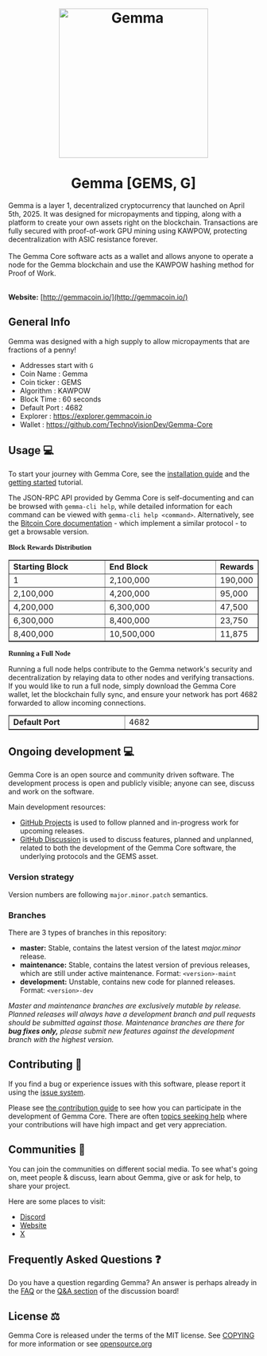 <h1 align="center">
<img src="https://i.imgur.com/pXSq2Ym.png" alt="Gemma" width="300"/>
<br/><br/>
Gemma [GEMS, G]
</h1>
Gemma is a layer 1, decentralized cryptocurrency that launched on April 5th, 2025. It was designed for micropayments and tipping, along with a platform to create your own assets right on the blockchain. Transactions are fully secured with proof-of-work GPU mining using KAWPOW, protecting decentralization with ASIC resistance forever.
<br/><br/>
The Gemma Core software acts as a wallet and allows anyone to operate a node for the Gemma blockchain and use the KAWPOW hashing method for Proof of Work.
<br/><br/>

**Website:** [http://gemmacoin.io/](http://gemmacoin.io/)

## General Info

Gemma was designed with a high supply to allow micropayments that are fractions of a penny!

* Addresses start with `G`
* Coin Name    : Gemma
* Coin ticker  : GEMS
* Algorithm    : KAWPOW
* Block Time   : 60 seconds
* Default Port : 4682
* Explorer     : https://explorer.gemmacoin.io
* Wallet       : https://github.com/TechnoVisionDev/Gemma-Core


## Usage 💻

To start your journey with Gemma Core, see the [installation guide](INSTALL.md) and the [getting started](doc/getting-started.md) tutorial.

The JSON-RPC API provided by Gemma Core is self-documenting and can be browsed with `gemma-cli help`, while detailed information for each command can be viewed with `gemma-cli help <command>`. Alternatively, see the [Bitcoin Core documentation](https://developer.bitcoin.org/reference/rpc/) - which implement a similar protocol - to get a browsable version.

<font face="Verdana"><b>Block Rewards Distribution</b></font>
&nbsp;</p>
<table border="1" width="46%">
	<tr>
		<td width="230"><b>Starting Block</b></td>
		<td width="270"><b>End Block</b></td>
		<td><b>Rewards</b></td>
	</tr>
	<tr>
		<td width="230">1</td>
		<td width="270">2,100,000</td>
		<td>190,000</td>
	</tr>
	<tr>
		<td width="230">2,100,000</td>
		<td width="270">4,200,000</td>
		<td>95,000</td>
	</tr>
	<tr>
		<td width="230">4,200,000</td>
		<td width="270">6,300,000</td>
		<td>47,500</td>
	</tr>
	<tr>
		<td width="230">6,300,000</td>
		<td width="270">8,400,000</td>
		<td>23,750</td>
	</tr>
	<tr>
		<td width="230">8,400,000</td>
		<td width="270">10,500,000</td>
		<td>11,875</td>
	</tr>
</table>

<font face="Verdana"><b>Running a Full Node</b></font>

Running a full node helps contribute to the Gemma network's security and decentralization by relaying data to other nodes and verifying transactions. If you would like to run a full node, simply download the Gemma Core wallet, let the blockchain fully sync, and ensure your network has port 4682 forwarded to allow incoming connections. 
&nbsp;</p>
<table border="1" width="46%">
	<tr>
		<td width="230"><b>Default Port</b></td>
		<td width="270">4682</td>
	</tr>
</table>

## Ongoing development 💻

Gemma Core is an open source and community driven software. The development
process is open and publicly visible; anyone can see, discuss and work on the
software.

Main development resources:

* [GitHub Projects](https://github.com/TechnoVisionDev/Gemma-Core/projects) is used to
  follow planned and in-progress work for upcoming releases.
* [GitHub Discussion](https://github.com/TechnoVisionDev/Gemma-Core/discussions) is used
  to discuss features, planned and unplanned, related to both the development of
  the Gemma Core software, the underlying protocols and the GEMS asset.


### Version strategy
Version numbers are following ```major.minor.patch``` semantics.

### Branches
There are 3 types of branches in this repository:

- **master:** Stable, contains the latest version of the latest *major.minor* release.
- **maintenance:** Stable, contains the latest version of previous releases, which are still under active maintenance. Format: ```<version>-maint```
- **development:** Unstable, contains new code for planned releases. Format: ```<version>-dev```

*Master and maintenance branches are exclusively mutable by release. Planned*
*releases will always have a development branch and pull requests should be*
*submitted against those. Maintenance branches are there for **bug fixes only,***
*please submit new features against the development branch with the highest version.*

## Contributing 🤝

If you find a bug or experience issues with this software, please report it
using the [issue system](https://github.com/TechnoVisionDev/Gemma-Core/issues).

Please see [the contribution guide](CONTRIBUTING.md) to see how you can
participate in the development of Gemma Core. There are often
[topics seeking help](https://github.com/TechnoVisionDev/Gemma-Core/labels/help%20wanted)
where your contributions will have high impact and get very appreciation.

## Communities 🐸

You can join the communities on different social media.
To see what's going on, meet people & discuss, learn
about Gemma, give or ask for help, to share your project.

Here are some places to visit:


* [Discord](https://discord.gg/hpbMxBTDAb)
* [Website](http://gemmacoin.io/)
* [X](https://x.com/gemma_coin)

## Frequently Asked Questions ❓

Do you have a question regarding Gemma? An answer is perhaps already in the [FAQ](doc/FAQ.md) or the [Q&A section](https://github.com/TechnoVisionDev/Gemma-Core/discussions/categories/q-a) of the discussion board!

## License ⚖️
Gemma Core is released under the terms of the MIT license. See
[COPYING](COPYING) for more information or see
[opensource.org](https://opensource.org/licenses/MIT)
